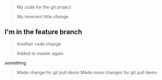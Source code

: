 > My code for the git project

> My innocent little change

## I'm in the feature branch

> Another code change

> Added to master again

something

> Made change for git pull demo
> Made more changes for git pull demo
